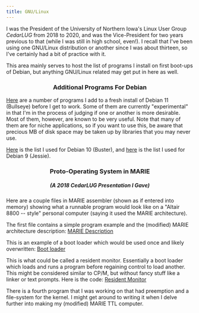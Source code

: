 ```yaml
---
title: GNU/Linux
---
```

<div class="body">
  <p>I was the President of the University of Northern Iowa's Linux User Group <i>CedarLUG</i> from 2018 to 2020,
    and was the Vice-President for two years previous to that (while I was still in high school, even!).
    I recall that I've been using one GNU/Linux distribution or another since I was about thirteen,
    so I've certainly had a bit of practice with it.
  </p>
  <p>
    This area mainly serves to host the list of programs I install on first boot-ups of Debian,
    but anything GNU/Linux related may get put in here as well.
  </p>
  <h3 style="text-align: center;">Additional Programs For Debian</h3>
  <p>
    <a href="./assets/debian11_install.txt">Here</a> are a number of programs I add to a fresh install of Debian 11 (Bullseye) before I get to work. Some of them are currently "experimental" in that I'm in the process of judging if one or another is more desirable. Most of them, however, are known to be very useful. Note that many of them are for niche applications, so if you want to use this, be aware that precious MB of disk space may be taken up by libraries that you may never use.
  </p>
  <p>
    <a href="./assets/debian10_install.txt">Here</a>
    is the list I used for Debian 10 (Buster), and
    <a href="./assets/debian9_install.txt">here</a>
    is the list I used for Debian 9 (Jessie).
  </p>
  <h3 style="text-align: center;">Proto-Operating System in MARIE</h3>
  <h5 style="text-align: center;">(A 2018 CedarLUG Presentation I Gave)</h5>
  <p>
    Here are a couple files in MARIE assembler (shown as if entered into memory) showing what a runnable program would look like on a "Altair 8800 -- style" personal computer (saying it used the MARIE architecture). 
  </p>
  <p>
    The first file contains a simple program example and the (modified) MARIE architecture description: <a href="./assets/computing_0.org">MARIE Description</a>
  </p>
  <p>
    This is an example of a boot loader which would be used once and likely overwritten: <a href="./assets/computing_1.org">Boot loader</a>
  </p>
  <p>
    This is what could be called a resident monitor. Essentially a boot loader which loads and runs a program before regaining control to load another. This might be considered similar to CP/M, but without fancy stuff like a linker or text prompts. Here is the code: <a href="./assets/computing_2.org">Resident Monitor</a>
  </p>
  <p>
    There is a fourth program that I was working on that had preemption and a file-system for the kernel. I might get around to writing it when I delve further into making my (modified) MARIE TTL computer.
  </p>
</div>
